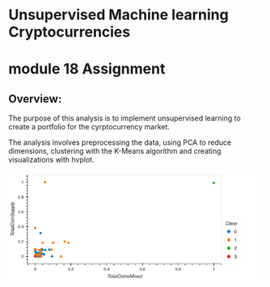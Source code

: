 # Unsupervised Machine learning Cryptocurrencies
# module 18 Assignment


## Overview:

The purpose of this analysis is to implement unsupervised learning to create a portfolio for the cyrptocurrency market. 

The analysis involves preprocessing the data, using PCA to reduce dimensions, clustering with the K-Means algorithm and creating visualizations with hvplot.



<img src="Resources/hvplot.png"></img>
